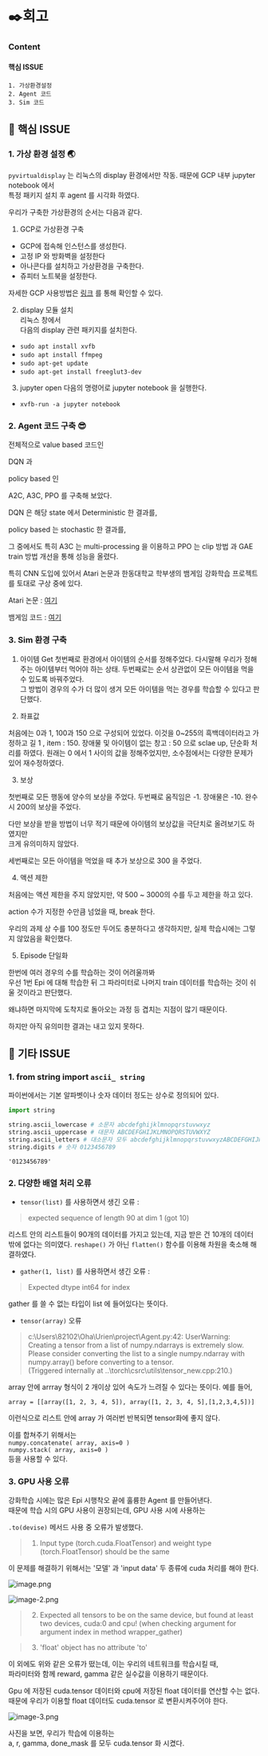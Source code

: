 # ✒️회고

### Content

#### 핵심 ISSUE

    1. 가상환경설정 
    2. Agent 코드 
    3. Sim 코드


## 🧩 핵심 ISSUE

### 1. 가상 환경 설정 🌏

`pyvirtualdisplay` 는 리눅스의 display 환경에서만 작동.
때문에 GCP 내부 jupyter notebook 에서  
특정 패키지 설치 후 agent 를 시각화 하였다.

우리가 구축한 가상환경의 순서는 다음과 같다.

1. GCP로 가상환경 구축  
- GCP에 접속해 인스턴스를 생성한다.
- 고정 IP 와 방화벽을 설정한다
- 아나콘다를 설치하고 가상환경을 구축한다.
- 쥬피터 노트북을 설정한다.

자세한 GCP 사용방법은 [링크](https://www.notion.so/GCP-e48565c2fe7c46c3888fbe28ccb3409b) 를 통해 확인할 수 있다.

2. display 모듈 설치  
리눅스 창에서   
다음의 display 관련 패키지를 설치한다.
- `sudo apt install xvfb`  
- `sudo apt install ffmpeg`  
- `sudo apt-get update`   
- `sudo apt-get install freeglut3-dev`  

3. jupyter open
다음의 명령어로 jupyter notebook 을 실행한다.
- `xvfb-run -a jupyter notebook`

### 2. Agent 코드 구축 😎

전체적으로 value based 코드인 

DQN 과

policy based 인

A2C, A3C, PPO 를 구축해 보았다.

DQN 은 해당 state 에서 Deterministic 한 결과를,

policy based 는 stochastic 한 결과를,

그 중에서도 특히 A3C 는 multi-processing 을 이용하고
PPO 는 clip 방법 과 GAE train 방법 개선을  통해 성능을 올렸다.

특히 CNN 도입에 있어서 
Atari 논문과 
한동대학교 학부생의 뱀게임 강화학습 프로젝트를 토대로 구상 중에 있다.

Atari 논문 : [여기](https://github.com/Neo-47/Atari-DQN/blob/master/Estimator.py)

뱀게임 코드 : [여기](https://github.com/choyi0521/snake-reinforcement-learning)



### 3. Sim 환경 구축

1. 아이템 Get
첫번째로 환경에서 아이템의 순서를 정해주었다. 다시말해 우리가 정해주는 아이템부터 먹어야 하는 상태.
두번째로는 순서 상관없이 모든 아이템을 먹을 수 있도록 바꿔주었다.  
그 방법이 경우의 수가 더 많이 생겨 모든 아이템을 먹는 경우를 학습할 수 있다고 판단했다.

2. 좌표값

처음에는 0과 1, 100과 150 으로 구성되어 있었다.
이것을 0~255의 흑백데이터라고 가정하고
길 1 , item : 150. 장애물 및 아이템이 없는 창고 : 50 으로 sclae up, 단순화 처리를 하였다.
원래는 0 에서 1 사이의 값을 정해주었지만, 소수점에서는 다양한 문제가 있어 재수정하였다.

3. 보상

첫번째로 모든 행동에 양수의 보상을 주었다.
두번째로 움직임은 -1. 장애물은 -10. 완수시 200의 보상을 주었다.

다만 보상을 받을 방법이 너무 적기 때문에 아이템의 보상값을 극단치로 올려보기도 하였지만  
크게 유의미하지 않았다.

세번째로는 모든 아이템을 먹었을 때 추가 보상으로 300 을 주었다.

4. 액션 제한

처음에는 액션 제한을 주지 않았지만, 
약 500 ~ 3000의 수를 두고 제한을 하고 있다.

action 수가 지정한 수만큼 넘었을 때, break 한다.

우리의 과제 상 수를 100 정도만 두어도 충분하다고 생각하지만,
실제 학습시에는 그렇지 않았음을 확인했다.

5. Episode 단일화

한번에 여러 경우의 수를 학습하는 것이 어려울까봐  
우선 1번 Epi 에 대해 학습한 뒤 그 파라미터로
나머지 train 데이터를 학습하는 것이 쉬울 것이라고 판단했다.

왜냐하면 마지막에 도착지로 돌아오는 과정 등 겹치는 지점이 많기 때문이다.

하지만 아직 유의미한 결과는 내고 있지 못하다.




## 🍼 기타 ISSUE

### 1. from string import `ascii_ string`

파이썬에서는 기본 알파벳이나 숫자 데이터 정도는 상수로 정의되어 있다.


```python
import string 

string.ascii_lowercase # 소문자 abcdefghijklmnopqrstuvwxyz
string.ascii_uppercase # 대문자 ABCDEFGHIJKLMNOPQRSTUVWXYZ
string.ascii_letters # 대소문자 모두 abcdefghijklmnopqrstuvwxyzABCDEFGHIJKLMNOPQRSTUVWXYZ
string.digits # 숫자 0123456789


```




    '0123456789'



### 2. 다양한 배열 처리 오류

- `tensor(list)` 를 사용하면서 생긴 오류 :  
> expected sequence of length 90 at dim 1 (got 10)

리스트 안의 리스트들이 90개의 데이터를 가지고 있는데, 지금 받은 건 10개의 데이터밖에 없다는 의미였다.
`reshape()` 가 아닌 `flatten()` 함수를 이용해 차원을 축소해 해결하였다.

- `gather(1, list)` 를 사용하면서 생긴 오류 :  
> Expected dtype int64 for index  

gather 를  쓸 수 없는 타입이 list 에 들어있다는 뜻이다.

- `tensor(array)` 오류
> c:\Users\82102\Oha\Urien\project\Agent.py:42: UserWarning:   
Creating a tensor from a list of numpy.ndarrays is extremely slow.  
Please consider converting the list to a single numpy.ndarray with numpy.array() before converting to a tensor.  
(Triggered internally at  ..\torch\csrc\utils\tensor_new.cpp:210.)  

array 안에 arrray 형식이 2 개이상 있어 속도가 느려질 수 있다는 뜻이다. 예를 들어,  

`array = [[array([1, 2, 3, 4, 5]), array([1, 2, 3, 4, 5],[1,2,3,4,5])]`

이런식으로 리스트 안에 array 가 여러번 반복되면 tensor화에 좋지 않다.

이를 합쳐주기 위해서는  
`numpy.concatenate( array, axis=0 )`  
`numpy.stack( array, axis=0 )`  
등을 사용할 수 있다.


### 3. GPU 사용 오류

강화학습 시에는 많은 Epi 시행착오 끝에 훌륭한 Agent 를 만들어낸다.  
때문에 학습 시의 GPU 사용이 권장되는데, GPU 사용 시에 사용하는

`.to(devise)` 메서드 사용 중 오류가 발생했다.
> 1. Input type (torch.cuda.FloatTensor) and weight type (torch.FloatTensor) should be the same

이 문제를 해결하기 위해서는 '모델' 과 'input data' 두 종류에 cuda 처리를 해야 한다.

![image.png](attachment:image.png)

![image-2.png](attachment:image-2.png)

> 2. Expected all tensors to be on the same device, but found at least two devices, cuda:0 and cpu! (when checking argument for argument index in method wrapper_gather)

>3. 'float' object has no attribute 'to'

이 외에도 위와 같은 오류가 떴는데, 이는 우리의 네트워크를 학습시킬 때,  
파라미터와 함께 reward, gamma 같은 실수값을 이용하기 때문이다. 

Gpu 에 저장된 cuda.tensor 데이터와 cpu에 저장된 float 데이터를 연산할 수는 없다.  
때문에 우리가 이용할 float 데이터도 cuda.tensor 로 변환시켜주어야 한다.

![image-3.png](attachment:image-3.png)



사진을 보면, 우리가 학습에 이용하는  
a, r, gamma, done_mask 를 모두 cuda.tensor 화 시켰다.


```python

```
